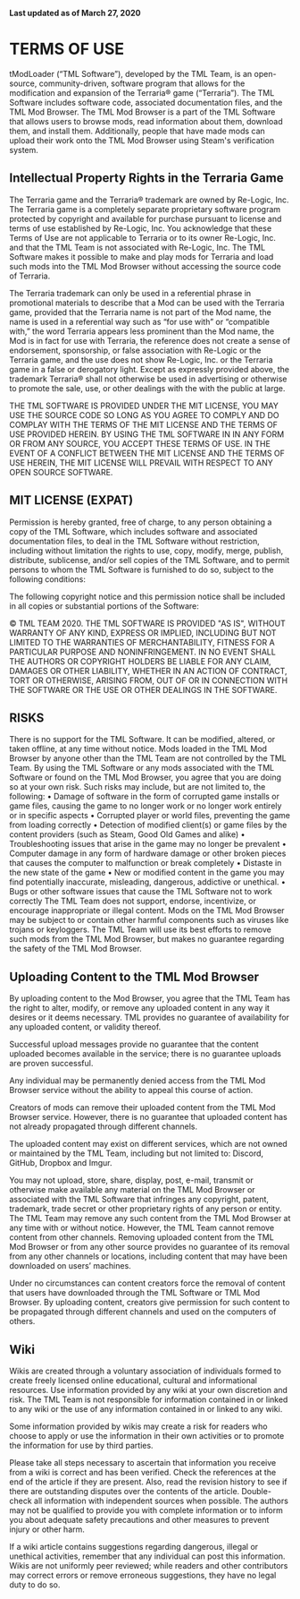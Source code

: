 **Last updated as of March 27, 2020**

# TERMS OF USE
tModLoader (“TML Software”), developed by the TML Team, is an open-source, community-driven, software program that allows for the modification and expansion of the Terraria® game (“Terraria”). The TML Software includes software code, associated documentation files, and the TML Mod Browser. The TML Mod Browser is a part of the TML Software that allows users to browse mods, read information about them, download them, and install them. Additionally, people that have made mods can upload their work onto the TML Mod Browser using Steam's verification system.

## Intellectual Property Rights in the Terraria Game
The Terraria game and the Terraria® trademark are owned by Re-Logic, Inc. The Terraria game is a completely separate proprietary software program protected by copyright and available for purchase pursuant to license and terms of use established by Re-Logic, Inc. You acknowledge that these Terms of Use are not applicable to Terraria or to its owner Re-Logic, Inc. and that the TML Team is not associated with Re-Logic, Inc. The TML Software makes it possible to make and play mods for Terraria and load such mods into the TML Mod Browser without accessing the source code of Terraria.

The Terraria trademark can only be used in a referential phrase in promotional materials to describe that a Mod can be used with the Terraria game, provided that the Terraria name is not part of the Mod name, the name is used in a referential way such as “for use with” or “compatible with,” the word Terraria appears less prominent than the Mod name, the Mod is in fact for use with Terraria, the reference does not create a sense of endorsement, sponsorship, or false association with Re-Logic or the Terraria game, and the use does not show Re-Logic, Inc. or the Terraria game in a false or derogatory light. Except as expressly provided above, the trademark Terraria® shall not otherwise be used in advertising or otherwise to promote the sale, use, or other dealings with the with the public at large.

THE TML SOFTWARE IS PROVIDED UNDER THE MIT LICENSE, YOU MAY USE THE SOURCE CODE SO LONG AS YOU AGREE TO COMPLY AND DO COMPLAY WITH THE TERMS OF THE MIT LICENSE AND THE TERMS OF USE PROVIDED HEREIN. BY USING THE TML SOFTWARE IN IN ANY FORM OR FROM ANY SOURCE, YOU ACCEPT THESE TERMS OF USE. IN THE EVENT OF A CONFLICT BETWEEN THE MIT LICENSE AND THE TERMS OF USE HEREIN, THE MIT LICENSE WILL PREVAIL WITH RESPECT TO ANY OPEN SOURCE SOFTWARE.

## MIT LICENSE (EXPAT)
Permission is hereby granted, free of charge, to any person obtaining a copy of the TML Software, which includes software and associated documentation files, to deal in the TML Software without restriction, including without limitation the rights to use, copy, modify, merge, publish, distribute, sublicense, and/or sell copies of the TML Software, and to permit persons to whom the TML Software is furnished to do so, subject to the following conditions:

The following copyright notice and this permission notice shall be included in all copies or substantial portions of the Software:

© TML TEAM 2020.
THE TML SOFTWARE IS PROVIDED "AS IS", WITHOUT WARRANTY OF ANY KIND, EXPRESS OR IMPLIED, INCLUDING BUT NOT LIMITED TO THE WARRANTIES OF MERCHANTABILITY, FITNESS FOR A PARTICULAR PURPOSE AND NONINFRINGEMENT. IN NO EVENT SHALL THE AUTHORS OR COPYRIGHT HOLDERS BE LIABLE FOR ANY CLAIM, DAMAGES OR OTHER LIABILITY, WHETHER IN AN ACTION OF CONTRACT, TORT OR OTHERWISE, ARISING FROM, OUT OF OR IN CONNECTION WITH THE SOFTWARE OR THE USE OR OTHER DEALINGS IN THE SOFTWARE.

## RISKS
There is no support for the TML Software. It can be modified, altered, or taken offline, at any time without notice. Mods loaded in the TML Mod Browser by anyone other than the TML Team are not controlled by the TML Team. By using the TML Software or any mods associated with the TML Software or found on the TML Mod Browser, you agree that you are doing so at your own risk. Such risks may include, but are not limited to, the following:
• Damage of software in the form of corrupted game installs or game files, causing the game to no longer work or no longer work entirely or in specific aspects
• Corrupted player or world files, preventing the game from loading correctly
• Detection of modified client(s) or game files by the content providers (such as Steam, Good Old Games and alike)
• Troubleshooting issues that arise in the game may no longer be prevalent
• Computer damage in any form of hardware damage or other broken pieces that causes the computer to malfunction or break completely
• Distaste in the new state of the game
• New or modified content in the game you may find potentially inaccurate, misleading, dangerous, addictive or unethical.
• Bugs or other software issues that cause the TML Software not to work correctly
The TML Team does not support, endorse, incentivize, or encourage inappropriate or illegal content. Mods on the TML Mod Browser may be subject to or contain other harmful components such as viruses like trojans or keyloggers. The TML Team will use its best efforts to remove such mods from the TML Mod Browser, but makes no guarantee regarding the safety of the TML Mod Browser.

## Uploading Content to the TML Mod Browser
By uploading content to the Mod Browser, you agree that the TML Team has the right to alter, modify, or remove any uploaded content in any way it desires or it deems necessary. TML provides no guarantee of availability for any uploaded content, or validity thereof.

Successful upload messages provide no guarantee that the content uploaded becomes available in the service; there is no guarantee uploads are proven successful.

Any individual may be permanently denied access from the TML Mod Browser service without the ability to appeal this course of action.

Creators of mods can remove their uploaded content from the TML Mod Browser service. However, there is no guarantee that uploaded content has not already propagated through different channels.

The uploaded content may exist on different services, which are not owned or maintained by the TML Team, including but not limited to: Discord, GitHub, Dropbox and Imgur.

You may not upload, store, share, display, post, e-mail, transmit or otherwise make available any material on the TML Mod Browser or associated with the TML Software that infringes any copyright, patent, trademark, trade secret or other proprietary rights of any person or entity. The TML Team may remove any such content from the TML Mod Browser at any time with or without notice. However, the TML Team cannot remove content from other channels. Removing uploaded content from the TML Mod Browser or from any other source provides no guarantee of its removal from any other channels or locations, including content that may have been downloaded on users’ machines.

Under no circumstances can content creators force the removal of content that users have downloaded through the TML Software or TML Mod Browser. By uploading content, creators give permission for such content to be propagated through different channels and used on the computers of others.

## Wiki
Wikis are created through a voluntary association of individuals formed to create freely licensed online educational, cultural and informational resources. Use information provided by any wiki at your own discretion and risk. The TML Team is not responsible for information contained in or linked to any wiki or the use of any information contained in or linked to any wiki.

Some information provided by wikis may create a risk for readers who choose to apply or use the information in their own activities or to promote the information for use by third parties.

Please take all steps necessary to ascertain that information you receive from a wiki is correct and has been verified. Check the references at the end of the article if they are present. Also, read the revision history to see if there are outstanding disputes over the contents of the article. Double-check all information with independent sources when possible. The authors may not be qualified to provide you with complete information or to inform you about adequate safety precautions and other measures to prevent injury or other harm.

If a wiki article contains suggestions regarding dangerous, illegal or unethical activities, remember that any individual can post this information. Wikis are not uniformly peer reviewed; while readers and other contributors may correct errors or remove erroneous suggestions, they have no legal duty to do so.
